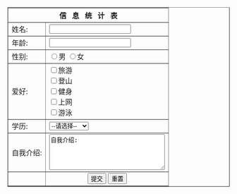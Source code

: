 
<!DOCTYPE html>
<html>
	<head>
		<meta charset="utf-8" />
		<title>第一次作业-表单</title>
	</head>
	<body>
		<div>
			<form>
				<table border="1">
					<tr>
						<th colspan="2">信&nbsp;&nbsp;&nbsp;息&nbsp;&nbsp;&nbsp;统&nbsp;&nbsp;&nbsp;计&nbsp;&nbsp;&nbsp;表</th>
					</tr>
					<tr>
						<td>姓名:</td>
						<td>
							<input type="text" name="username"/>
						</td>
					</tr>
					<tr>
						<td>年龄:</td>
						<td>
							<input type="text" name="password"/>
						</td>
					</tr>
					<tr>
						<td>性别:</td>
						<td>
							<input type="radio" name="sex" value="1">男     
							<input type="radio" name="sex" value="0">女
						</td>
					</tr>
                    <tr>
						<td>爱好:</td>
						<td>
							<input type="checkbox" name="hobby" value="1">旅游<br>
							<input type="checkbox" name="hobby" value="2">登山<br>
							<input type="checkbox" name="hobby" value="3">健身<br>
							<input type="checkbox" name="hobby" value="4">上网<br>
							<input type="checkbox" name="hobby" value="5">游泳<br>
						</td>
					</tr>
                    <tr>
						<td>学历:</td>
						<td>
							<select name="degree">
								<option value="0">--请选择--</option>
								<option value="2">专科</option>
								<option value="3">本科</option>
								<option value="4">硕士</option>
								<option value="5">博士及以上</option>
							</select>
						</td>
					</tr>
                    <tr>
						<td>自我介绍:</td>
						<td>
							<textarea name="comment" rows="5" cols="30">自我介绍:</textarea>
						</td>
					</tr>
                    <tr>
						<td></td>
						<td align="center">
							<input type="submit" value="提交"/>
							<input type="reset" value="重置"/>
						</td>
					</tr>
				</table>
			</form>
		</div>
	</body>
</html>
